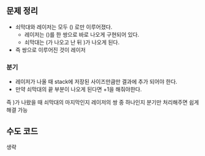 ## 문제 정리

- 쇠막대와 레이저는 모두 () 로만 이루어졌다.
  - 레이저는 ()를 한 쌍으로 바로 나오게 구현되어 있다.
  - 쇠막대는 (가 나오고 난 뒤 )가 나오게 된다.
- 즉 쌍으로 이루어진 것이 레이저

### 분기

- 레이저가 나올 때 stack에 저장된 사이즈만큼만 결과에 추가 되어야 한다.
- 만약 쇠막대의 끝 부분이 나오게 된다면 +1을 해줘야한다.

즉 )가 나왔을 때 쇠막대의 마지막인지 레이저의 쌍 중 하나인지 분기만 처리해주면 쉽게 해결 가능

## 수도 코드

생략
